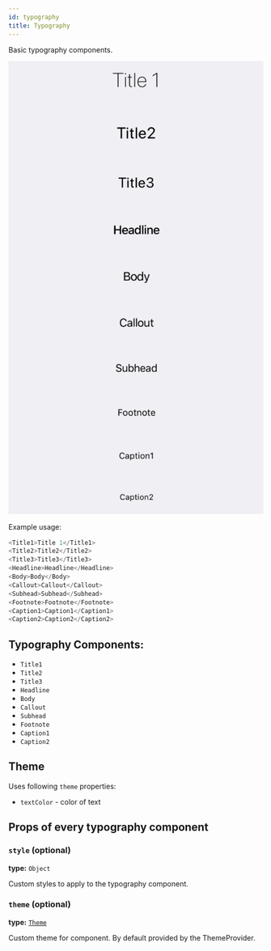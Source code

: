 ```yaml
---
id: typography
title: Typography
---
```


Basic typography components.

![Typography components](assets/typography.png)

Example usage:
```javascript
<Title1>Title 1</Title1>
<Title2>Title2</Title2>
<Title3>Title3</Title3>
<Headline>Headline</Headline>
<Body>Body</Body>
<Callout>Callout</Callout>
<Subhead>Subhead</Subhead>
<Footnote>Footnote</Footnote>
<Caption1>Caption1</Caption1>
<Caption2>Caption2</Caption2>
```

## Typography Components:
 - `Title1`
 - `Title2`
 - `Title3`
 - `Headline`
 - `Body`
 - `Callout`
 - `Subhead`
 - `Footnote`
 - `Caption1`
 - `Caption2`

## Theme
Uses following `theme` properties:
 - `textColor` - color of text

## Props of every typography component

### `style` (optional)
**type:** `Object`  

Custom styles to apply to the typography component.

### `theme` (optional)
**type:** [`Theme`](theme.html)

Custom theme for component. By default provided by the ThemeProvider.




